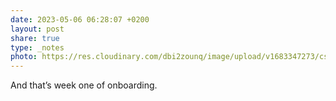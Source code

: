 ```yaml
---
date: 2023-05-06 06:28:07 +0200
layout: post
share: true
type: _notes
photo: https://res.cloudinary.com/dbi2zounq/image/upload/v1683347273/cs3wgvmv6cq70xahsywm.jpg
---
```

And that’s week one of onboarding. 
